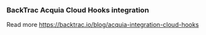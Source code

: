 ### BackTrac Acquia Cloud Hooks integration

Read more https://backtrac.io/blog/acquia-integration-cloud-hooks

